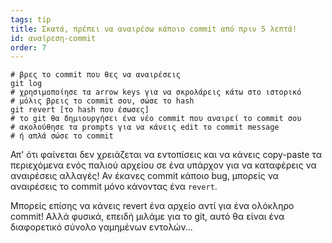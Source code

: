 ```yaml
---
tags: tip
title: Σκατά, πρέπει να αναιρέσω κάποιο commit από πριν 5 λεπτά!
id: αναίρεση-commit
order: 7
---
```


```git
# βρες το commit που θες να αναιρέσεις
git log
# χρησιμοποίησε τα arrow keys για να σκρολάρεις κάτω στο ιστορικό
# μόλις βρεις το commit σου, σώσε το hash
git revert [το hash που έσωσες]
# το git θα δημιουργήσει ένα νέο commit που αναιρεί το commit σου
# ακολούθησε τα prompts για να κάνεις edit το commit message 
# ή απλά σώσε το commit
```

Απ' ότι φαίνεται δεν χρειάζεται να εντοπίσεις και να κάνεις copy-paste τα περιεχόμενα ενός παλιού αρχείου σε ένα υπάρχον για να καταφέρεις να αναιρέσεις αλλαγές! Αν έκανες commit κάποιο bug, μπορείς να αναιρέσεις το commit μόνο κάνοντας ένα `revert`.

Μπορείς επίσης να κάνεις revert ένα αρχείο αντί για ένα ολόκληρο commit! 
Αλλά φυσικά, επειδή μιλάμε για το git, αυτό θα είναι ένα διαφορετικό σύνολο γαμημένων εντολών...
